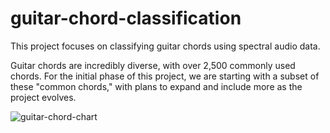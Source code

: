 # guitar-chord-classification
This project focuses on classifying guitar chords using spectral audio data.

Guitar chords are incredibly diverse, with over 2,500 commonly used chords. For the initial phase of this project, we are starting with a subset of these "common chords," with plans to expand and include more as the project evolves.

![guitar-chord-chart](https://github.com/user-attachments/assets/63267adf-692a-4439-aa6d-04ac4dd9f7ff)
